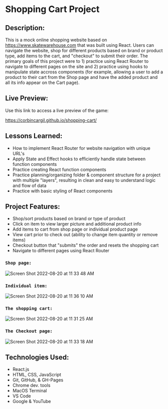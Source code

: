 # Shopping Cart Project

## Description:

This is a mock online shopping website based on https://www.skatewarehouse.com that was built using React. Users can navigate the website, shop for different products based on brand or product type, add items to the cart, and "checkout" to submit their order. The primary goals of this project were to  1) practice using React Router to navigate to different pages on the site and 2) practice using hooks to manipulate state accross components (for example, allowing a user to add a product to their cart from the Shop page and have the added product and all its info appear on the Cart page). 

## Live Preview: 

Use this link to access a live preview of the game:

https://corbincargil.github.io/shopping-cart/

## Lessons Learned: 
* How to implement React Router for website navigation with unique URL's
* Apply State and Effect hooks to efficiently handle state between function components
* Practice creating React function components
* Practice planning/organizing folder & component structure for a project with multiple "layers", resulting in clean and easy to understand logic and flow of data
* Practice with basic styling of React components


## Project Features: 

* Shop/sort products based on brand or type of product
* Click on item to view larger picture and additional product info
* Add items to cart from shop page or individual product page
* View cart prior to check out (ability to change item quantity or remove items)
* Checkout button that "submits" the order and resets the shopping cart
* Navigate to different pages using React Router


### `Shop page:`
![Screen Shot 2022-08-20 at 11 33 48 AM](https://user-images.githubusercontent.com/100732012/185757203-f393426f-6c39-4114-990d-67568b6cadf8.png)

### `Individual item:`
![Screen Shot 2022-08-20 at 11 36 10 AM](https://user-images.githubusercontent.com/100732012/185757303-8bf12ded-1696-4ea0-a93d-20d687cc065e.png)

### `The shopping cart:`
![Screen Shot 2022-08-20 at 11 31 25 AM](https://user-images.githubusercontent.com/100732012/185757131-1545b304-324f-4ffc-9d46-fcdaf3c65883.png)

### `The Checkout page:`
![Screen Shot 2022-08-20 at 11 33 18 AM](https://user-images.githubusercontent.com/100732012/185757183-1c0fc792-5abc-42dc-92c7-c1f73e0f0b1d.png)

## Technologies Used:

* React.js
* HTML, CSS, JavaScript
* Git, GitHub, & GH-Pages
* Chrome dev. tools
* MacOS Terminal
* VS Code
* Google & YouTube
